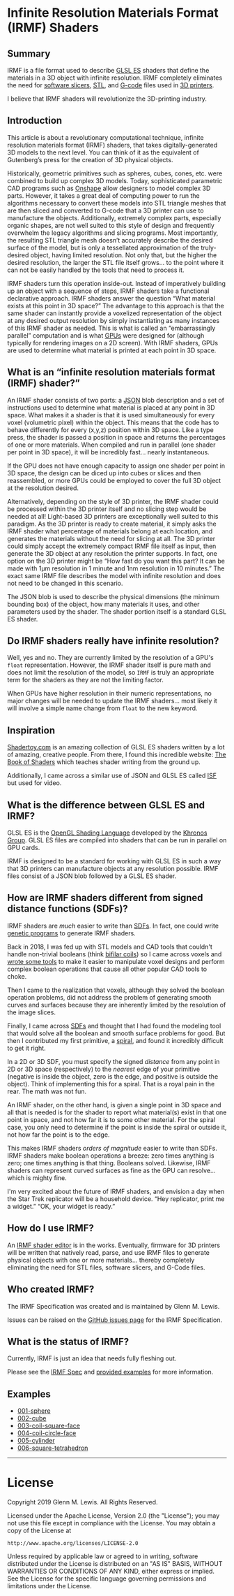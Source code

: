 # Infinite Resolution Materials Format (IRMF) Shaders

## Summary

IRMF is a file format used to describe [GLSL
ES](https://en.wikipedia.org/wiki/OpenGL_ES) shaders that define the
materials in a 3D object with infinite resolution. IRMF completely
eliminates the need for [software
slicers](https://en.wikipedia.org/wiki/Slicer_(3D_printing)),
[STL](https://en.wikipedia.org/wiki/STL_(file_format)), and
[G-code](https://en.wikipedia.org/wiki/G-code) files used in
[3D printers](https://en.wikipedia.org/wiki/3D_printing).

I believe that IRMF shaders will revolutionize the 3D-printing industry.

## Introduction

This article is about a revolutionary computational technique,
infinite resolution materials format (IRMF) shaders, that takes
digitally-generated 3D models to the next level. You can think of it
as the equivalent of Gutenberg’s press for the creation of 3D
physical objects.

Historically, geometric primitives such as spheres, cubes, cones,
etc. were combined to build up complex 3D models. Today, sophisticated
parametric CAD programs such as [Onshape](https://cad.onshape.com/)
allow designers to model complex 3D parts. However, it takes a great
deal of computing power to run the algorithms necessary to convert these
models into STL triangle meshes that are then sliced and converted to
G-code that a 3D printer can use to manufacture the objects.
Additionally, extremely complex parts, especially organic
shapes, are not well suited to this style of design and frequently
overwhelm the legacy algorithms and slicing programs. Most importantly,
the resulting STL triangle mesh doesn’t accurately describe the desired
surface of the model, but is only a tessellated approximation of the
truly-desired object, having limited resolution. Not only that, but the
higher the desired resolution, the larger the STL file itself
grows... to the point where it can not be easily handled by the tools
that need to process it.

IRMF shaders turn this operation inside-out. Instead of imperatively
building up an object with a sequence of steps, IRMF shaders take a
functional declarative approach. IRMF shaders answer the question “What
material exists at this point in 3D space?” The advantage to this
approach is that the same shader can instantly provide a voxelized
representation of the object at any desired output resolution by simply
instantiating as many instances of this IRMF shader as needed. This is
what is called an “embarrassingly parallel” computation and is what
[GPUs](https://en.wikipedia.org/wiki/Graphics_processing_unit) were
designed for (although typically for rendering images on a 2D
screen). With IRMF shaders, GPUs are used to determine what material is
printed at each point in 3D space.

## What is an “infinite resolution materials format (IRMF) shader?”

An IRMF shader consists of two parts: a
[JSON](https://en.wikipedia.org/wiki/JSON) blob description and a set of
instructions used to determine what material is placed at any point in
3D space. What makes it a shader is that it is used simultaneously for
every voxel (volumetric pixel) within the object. This means that the
code has to behave differently for every (x,y,z) position within 3D
space. Like a type press, the shader is passed a position in space and
returns the percentages of one or more materials. When compiled and run
in parallel (one shader per point in 3D space), it will be incredibly
fast... nearly instantaneous.

If the GPU does not have enough capacity to assign one shader per
point in 3D space, the design can be diced up into cubes or slices
and then reassembled, or more GPUs could be employed to cover the
full 3D object at the resolution desired.

Alternatively, depending on the style of 3D printer, the IRMF
shader could be processed within the 3D printer itself and no slicing
step would be needed at all! Light-based 3D printers are
exceptionally well suited to this paradigm. As the 3D printer is
ready to create material, it simply asks the IRMF shader what
percentage of materials belong at each location, and generates the
materials without the need for slicing at all. The 3D printer could
simply accept the extremely compact IRMF file itself as input, then
generate the 3D object at any resolution the printer supports. In
fact, one option on the 3D printer might be “How fast do you want
this part? It can be made with 1μm resolution in 1 minute and 1nm
resolution in 10 minutes.” The exact same IRMF file describes the
model with infinite resolution and does not need to be changed in
this scenario.

The JSON blob is used to describe the physical dimensions (the
minimum bounding box) of the object, how many materials it uses, and
other parameters used by the shader. The shader portion itself is a
standard GLSL ES shader.

## Do IRMF shaders really have infinite resolution?

Well, yes and no. They are currently limited by the resolution of a
GPU's `float` representation. However, the IRMF shader itself is pure
math and does not limit the resolution of the model, so `IRMF` is truly
an appropriate term for the shaders as they are not the limiting factor.

When GPUs have higher resolution in their numeric representations,
no major changes will be needed to update the IRMF shaders... most
likely it will involve a simple name change from `float` to the new
keyword.

## Inspiration

[Shadertoy.com](https://shadertoy.com) is an amazing collection
of GLSL ES shaders written by a lot of amazing, creative people. From
there, I found this incredible website: [The Book of
Shaders](https://thebookofshaders.com/) which teaches shader writing
from the ground up.

Additionally, I came across a similar use of JSON and GLSL ES called
[ISF](https://www.interactiveshaderformat.com/) but used for video.

## What is the difference between GLSL ES and IRMF?

GLSL ES is the [OpenGL Shading
Language](https://www.khronos.org/opengles/) developed by the [Khronos
Group](https://www.khronos.org/). GLSL ES files are compiled into
shaders that can be run in parallel on GPU cards.

IRMF is designed to be a standard for working with GLSL ES in such a
way that 3D printers can manufacture objects at any resolution
possible. IRMF files consist of a JSON blob followed by a GLSL ES
shader.

## How are IRMF shaders different from signed distance functions (SDFs)?

IRMF shaders are *much* easier to write than [SDFs](https://github.com/gmlewis/sdfx).
In fact, one could write [genetic programs](https://github.com/gmlewis/gep)
to generate IRMF shaders.

Back in 2018, I was fed up with STL models and CAD tools that couldn't handle
non-trivial booleans (think [bifilar coils](https://github.com/gmlewis/go-gerber))
so I came across voxels and [wrote some tools](https://github.com/gmlewis/stldice)
to make it easier to manipulate voxel designs and perform complex boolean operations
that cause all other popular CAD tools to choke.

Then I came to the realization that voxels, although they solved the boolean operation
problems, did not address the problem of generating smooth curves and surfaces
because they are inherently limited by the resolution of the image slices.

Finally, I came across [SDFs](https://github.com/gmlewis/sdfx) and thought that I
had found the modeling tool that would solve all the boolean and smooth surface
problems for good. But then I contributed my first primitive, a [spiral](
https://github.com/gmlewis/sdfx/blob/master/sdf/spiral.go), and found it incredibly
difficult to get it right.

In a 2D or 3D SDF, you must specify the signed *distance* from any point in 2D or 3D
space (respectively) to the *nearest* edge of your primitive (negative is inside the
object, zero is the edge, and positive is outside the object).
Think of implementing this for a spiral.
That is a royal pain in the rear. The math was not fun.

An IRMF shader, on the other hand, is given a single point in 3D space and all that
is needed is for the shader to report what material(s) exist in that one point in
space, and not how far it is to some other material. For the spiral case, you only
need to determine if the point is inside the spiral or outside it, not how far the
point is to the edge.

This makes IRMF shaders *orders of magnitude* easier to write than SDFs.
IRMF shaders make boolean operations a breeze: zero times anything is zero; one
times anything is that thing. Booleans solved. Likewise, IRMF shaders can represent
curved surfaces as fine as the GPU can resolve... which is mighty fine.

I'm very excited about the future of IRMF shaders, and envision a day when the
Star Trek replicator will be a household device. “Hey replicator, print me a widget.”
“OK, your widget is ready.”

## How do I use IRMF?

An [IRMF shader editor](https://github.com/gmlewis/irmf-editor) is in the works.
Eventually, firmware for 3D printers will be written that natively read, parse,
and use IRMF files to generate physical objects with one or more materials...
thereby completely eliminating the need for STL files, software slicers,
and G-Code files.

## Who created IRMF?

The IRMF Specification was created and is maintained by Glenn M. Lewis.

Issues can be raised on the [GitHub issues page](https://github.com/gmlewis/irmf/issues)
for the IRMF Specification.

## What is the status of IRMF?

Currently, IRMF is just an idea that needs fully fleshing out.

Please see the [IRMF Spec](spec) and [provided examples](examples) for more information.

## Examples

* [001-sphere](examples/001-sphere)
* [002-cube](examples/002-cube)
* [003-coil-square-face](examples/003-coil-square-face)
* [004-coil-circle-face](examples/004-coil-circle-face)
* [005-cylinder](examples/005-cylinder)
* [006-square-tetrahedron](examples/006-square-tetrahedron)

----------------------------------------------------------------------

# License

Copyright 2019 Glenn M. Lewis. All Rights Reserved.

Licensed under the Apache License, Version 2.0 (the "License");
you may not use this file except in compliance with the License.
You may obtain a copy of the License at

    http://www.apache.org/licenses/LICENSE-2.0

Unless required by applicable law or agreed to in writing, software
distributed under the License is distributed on an "AS IS" BASIS,
WITHOUT WARRANTIES OR CONDITIONS OF ANY KIND, either express or implied.
See the License for the specific language governing permissions and
limitations under the License.
